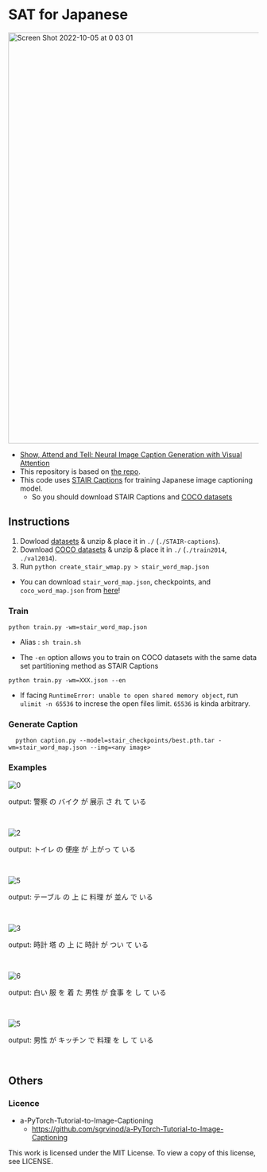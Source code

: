 # SAT for Japanese

<img width="827" alt="Screen Shot 2022-10-05 at 0 03 01" src="https://user-images.githubusercontent.com/51681991/193856884-89eef39e-6710-4f38-9b77-86f6d706f49a.png">


- [Show, Attend and Tell: Neural Image Caption Generation with Visual Attention](https://arxiv.org/abs/1502.03044)
- This repository is based on [the repo](https://github.com/sgrvinod/a-PyTorch-Tutorial-to-Image-Captioning).
- This code uses [STAIR Captions](http://captions.stair.center/) for training Japanese image captioning model.
  - So you should download STAIR Captions and [COCO datasets](https://cocodataset.org/#download)
 
## Instructions

1. Dowload [datasets](http://captions.stair.center/) & unzip & place it in `./` (`./STAIR-captions`).
2. Download [COCO datasets](https://cocodataset.org/#download) & unzip & place it in `./` (`./train2014`, `./val2014`).
3. Run `python create_stair_wmap.py > stair_word_map.json`

- You can download `stair_word_map.json`, checkpoints, and `coco_word_map.json` from [here](https://github.com/Japanese-Image-Captioning/SAT-for-Japanese/releases/tag/v1.0.0)!

### Train 

```
python train.py -wm=stair_word_map.json
```

- Alias : `sh train.sh`

- The `-en` option allows you to train on COCO datasets with the same data set partitioning method as STAIR Captions

```
python train.py -wm=XXX.json --en
```

- If facing `RuntimeError: unable to open shared memory object`, run `ulimit -n 65536` to increse the open files limit. `65536` is kinda arbitrary.

### Generate Caption

```
  python caption.py --model=stair_checkpoints/best.pth.tar -wm=stair_word_map.json --img=<any image>
```

### Examples

![0](https://user-images.githubusercontent.com/51681991/193860716-6528a04f-7ff0-4d54-9ee2-4f9abe34f063.jpg)

output: 警察 の バイク が 展示 さ れ て いる

<br>

![2](https://user-images.githubusercontent.com/51681991/193860839-65be962e-6a40-4a1e-861b-c6f926fb8c05.jpg)

output: トイレ の 便座 が 上がっ て いる

<br>

![5](https://user-images.githubusercontent.com/51681991/193859506-541b8096-075c-49de-a7d3-155933da2df0.jpg)

output: テーブル の 上 に 料理 が 並ん で いる

<br>

![3](https://user-images.githubusercontent.com/51681991/193861051-ba91b980-e1f0-49e7-a77e-855545c58519.jpg)

output: 時計 塔 の 上 に 時計 が つい て いる

<br>

![6](https://user-images.githubusercontent.com/51681991/193859633-36428b6c-9d06-478e-ba72-94322bb3f041.jpg)

output: 白い 服 を 着 た 男性 が 食事 を し て いる

<br>

![5](https://user-images.githubusercontent.com/51681991/193860390-e3e63d23-a04a-4892-aec6-9b2085b40158.jpg)

output: 男性 が キッチン で 料理 を し て いる

<br>

## Others

### Licence

- a-PyTorch-Tutorial-to-Image-Captioning
  - https://github.com/sgrvinod/a-PyTorch-Tutorial-to-Image-Captioning

This work is licensed under the MIT License. To view a copy of this license, see LICENSE.



